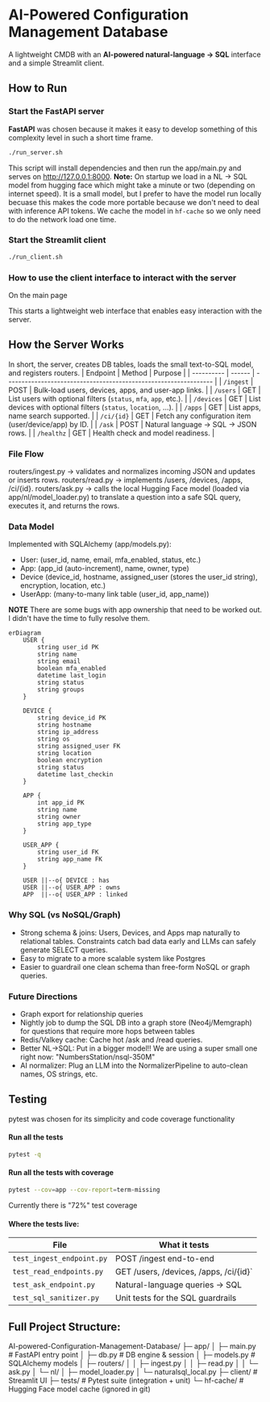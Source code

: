 
# AI-Powered Configuration Management Database

A lightweight CMDB with an **AI-powered natural-language -> SQL** interface and a simple Streamlit client.


## How to Run

### Start the FastAPI server
**FastAPI** was chosen because it makes it easy to develop something of this complexity level in such a short time frame.

```bash
./run_server.sh
```
This script will install dependencies and then run the app/main.py and serves on http://127.0.0.1:8000.
**Note:** On startup we load in a NL -> SQL model from hugging face which might take a minute or two (depending on internet speed). It is a small model, but I prefer to have the model run locally becuase this makes the code more portable because we don't need to deal with inference API tokens. We cache the model in `hf-cache` so we only need to do the network load one time.

### Start the Streamlit client
```bash
./run_client.sh
```

### How to use the client interface to interact with the server
On the main page

This starts a lightweight web interface that enables easy interaction with the server.

## How the Server Works
In short, the server, creates DB tables, loads the small text-to-SQL model, and registers routers.
| Endpoint   | Method | Purpose                                                          |
| ---------- | ------ | ---------------------------------------------------------------- |
| `/ingest`  | POST   | Bulk-load users, devices, apps, and user-app links.              |
| `/users`   | GET    | List users with optional filters (`status`, `mfa`, `app`, etc.). |
| `/devices` | GET    | List devices with optional filters (`status`, `location`, …).    |
| `/apps`    | GET    | List apps, name search supported.                                |
| `/ci/{id}` | GET    | Fetch any configuration item (user/device/app) by ID.            |
| `/ask`     | POST   | Natural language -> SQL -> JSON rows.                            |
| `/healthz` | GET    | Health check and model readiness.                                |

### File Flow
routers/ingest.py -> validates and normalizes incoming JSON and updates or inserts rows.
routers/read.py -> implements /users, /devices, /apps, /ci/{id}.
routers/ask.py -> calls the local Hugging Face model (loaded via app/nl/model_loader.py) to translate a question into a safe SQL query, executes it, and returns the rows.


### Data Model
Implemented with SQLAlchemy (app/models.py):

- User: (user_id, name, email, mfa_enabled, status, etc.)
- App: (app_id (auto-increment), name, owner, type)
- Device (device_id, hostname, assigned_user (stores the user_id string), encryption, location, etc.)
- UserApp: (many-to-many link table (user_id, app_name))

**NOTE** There are some bugs with app ownership that need to be worked out. I didn't have the time to fully resolve them.

```mermaid
erDiagram
    USER {
        string user_id PK
        string name
        string email
        boolean mfa_enabled
        datetime last_login
        string status
        string groups
    }

    DEVICE {
        string device_id PK
        string hostname
        string ip_address
        string os
        string assigned_user FK
        string location
        boolean encryption
        string status
        datetime last_checkin
    }

    APP {
        int app_id PK
        string name
        string owner
        string app_type
    }

    USER_APP {
        string user_id FK
        string app_name FK
    }

    USER ||--o{ DEVICE : has
    USER ||--o{ USER_APP : owns
    APP  ||--o{ USER_APP : linked
```


### Why SQL (vs NoSQL/Graph)
- Strong schema & joins: Users, Devices, and Apps map naturally to relational tables. Constraints catch bad data early and LLMs can safely generate SELECT queries.
- Easy to migrate to a more scalable system like Postgres
- Easier to guardrail one clean schema than free-form NoSQL or graph queries.

### Future Directions
- Graph export for relationship queries
- Nightly job to dump the SQL DB into a graph store (Neo4j/Memgraph) for questions that require more hops between tables
- Redis/Valkey cache: Cache hot /ask and /read queries.
- Better NL->SQL: Put in a bigger model!! We are using a super small one right now: "NumbersStation/nsql-350M"
- AI normalizer: Plug an LLM into the NormalizerPipeline to auto-clean names, OS strings, etc.

## Testing
pytest was chosen for its simplicity and code coverage functionality

#### Run all the tests
```bash
pytest -q
```

#### Run all the tests with coverage
```bash
pytest --cov=app --cov-report=term-missing
```

Currently there is "72%" test coverage

#### Where the tests live:

| File                      | What it tests                          |
| ------------------------- | -------------------------------------- |
| `test_ingest_endpoint.py` | POST /ingest end-to-end                |
| `test_read_endpoints.py`  | GET /users, /devices, /apps, /ci/{id}` |
| `test_ask_endpoint.py`    | Natural-language queries -> SQL        |
| `test_sql_sanitizer.py`   | Unit tests for the SQL guardrails      |


## Full Project Structure: 
AI-powered-Configuration-Management-Database/
├─ app/
│  ├─ main.py               # FastAPI entry point
│  ├─ db.py                 # DB engine & session
│  ├─ models.py             # SQLAlchemy models
│  ├─ routers/
│  │   ├─ ingest.py
│  │   ├─ read.py
│  │   └─ ask.py
│  └─ nl/
│      ├─ model_loader.py
│      └─ naturalsql_local.py
├─ client/                  # Streamlit UI
├─ tests/                   # Pytest suite (integration + unit)
└─ hf-cache/                # Hugging Face model cache (ignored in git)
